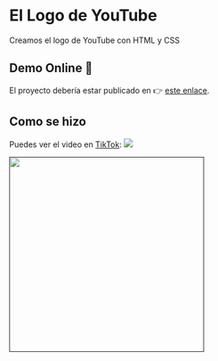 
# El Logo de YouTube
Creamos el logo de YouTube con HTML y CSS

## Demo Online 🚀
El proyecto debería estar publicado en 👉 [este enlace](https://doneber.github.io/logo-youtube/).

## Como se hizo
Puedes ver el video en [TikTok]([https://vm.tiktok.com/ZMYcqKFoL/](https://vm.tiktok.com/ZMYcqKFoL/)): [![](https://img.shields.io/endpoint?label=TikTok&logo=tiktok&url=https%3A%2F%2Fdoneber.dev%2Ftiktok-counter%2F)](https://www.tiktok.com/@doneberdev/video/7163438108665466118)

<a href=""><img src="https://upload.wikimedia.org/wikipedia/commons/e/ef/Youtube_logo.png" width="350" /></a>
